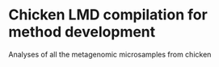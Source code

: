 # Chicken LMD compilation for method development
Analyses of all the metagenomic microsamples from chicken
